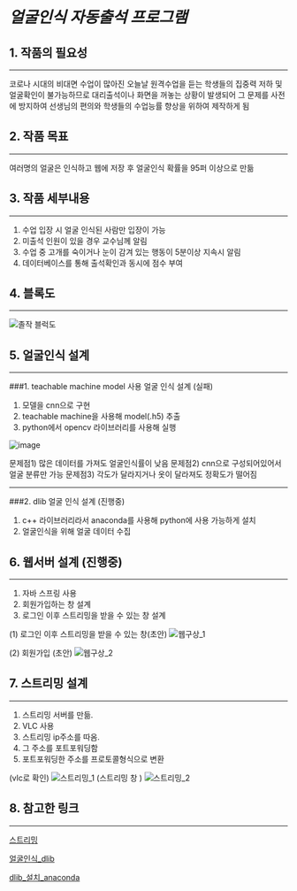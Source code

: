 # _얼굴인식 자동출석 프로그램_


## 1. 작품의 필요성
*** 
코로나 시대의 비대면 수업이 많아진 오늘날 원격수업을 듣는 학생들의 집중력 저하 및 얼굴확인이 불가능하므로 대리출석이나 화면을 꺼놓는 상황이 발생되어 그 문제를 사전에 방지하여 선생님의 편의와 학생들의 수업능률 향상을 위하여 제작하게 됨


## 2. 작품 목표
***
여러명의 얼굴은 인식하고 웹에 저장 후 얼굴인식 확률을 95퍼 이상으로 만듦


## 3. 작품 세부내용
***
1. 수업 입장 시 얼굴 인식된 사람만 입장이 가능
2. 미출석 인원이 있을 경우 교수님께 알림
3. 수업 중 고개를 숙이거나 눈이 감겨 있는 행동이 5분이상 지속시 알림
4. 데이터베이스를 통해 출석확인과 동시에 점수 부여


## 4. 블록도
***
![졸작 블럭도](https://user-images.githubusercontent.com/105179675/175463518-7d1a1383-cbfd-497b-b8b6-a5cb440ff15d.PNG)




## 5. 얼굴인식 설계
***
###1. teachable machine model 사용 얼굴 인식 설계 (실패)

1) 모델을 cnn으로 구현 
2) teachable machine을 사용해 model(.h5) 추출
3) python에서 opencv 라이브러리를 사용해 실행


![image](https://user-images.githubusercontent.com/105179675/168030106-62e1658a-5461-424e-9a90-37eeadda5b9e.png)

문제점1) 많은 데이터를 가져도 얼굴인식률이 낮음
문제점2) cnn으로 구성되어있어서 얼굴 분류만 가능
문제점3) 각도가 달라지거나 옷이 달라져도 정확도가 떨어짐

***

###2. dlib 얼굴 인식 설계 (진행중)

1) c++ 라이브러리라서 anaconda를 사용해 python에 사용 가능하게 설치
2) 얼굴인식을 위해 얼굴 데이터 수집 




## 6. 웹서버 설계 (진행중)
***
1) 자바 스프링 사용
2) 회원가입하는 창 설계
3) 로그인 이후 스트리밍을 받을 수 있는 창 설계

(1) 로그인 이후 스트리밍을 받을 수 있는 창(초안)
![웹구상_1](https://user-images.githubusercontent.com/105179675/174916545-ec5db82e-a225-428c-8054-284f316cee17.png)

(2) 회원가입 (초안)
![웹구상_2](https://user-images.githubusercontent.com/105179675/174916552-a94a1720-d939-4b8c-9da8-0383e9f8c3d8.png)


## 7. 스트리밍 설계
***

1) 스트리밍 서버를 만듦.
2) VLC 사용 
3) 스트리밍 ip주소를 따옴.
4) 그 주소를 포트포워딩함
5) 포트포워딩한 주소를 프로토콜형식으로 변환

(vlc로 확인)
![스트리밍_1](https://user-images.githubusercontent.com/105179675/174916511-ac809b8e-71c4-41eb-9dbb-21794eca96ca.png)
(스트리밍 창 )
![스트리밍_2](https://user-images.githubusercontent.com/105179675/174917593-49c03de4-e35e-40be-9a06-7ca9cc094a79.png)





## 8. 참고한 링크
***

[스트리밍](https://m.post.naver.com/viewer/postView.nhn?volumeNo=29553682&memberNo=2534901&vType=VERTICAL)

[얼굴인식_dlib](https://yunwoong.tistory.com/84)

[dlib_설치_anaconda](https://blog.naver.com/PostView.nhn?blogId=os2dr&logNo=221818707061&categoryNo=0&parentCategoryNo=0&viewDate=&currentPage=1&postListTopCurrentPage=1&from=postView)
